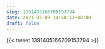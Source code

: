 ```yaml
---
slug: 1391405166709153794
date: 2021-05-09 14:50:17+00:00
draft: false
---
```


{{< tweet 1391405166709153794 >}}
